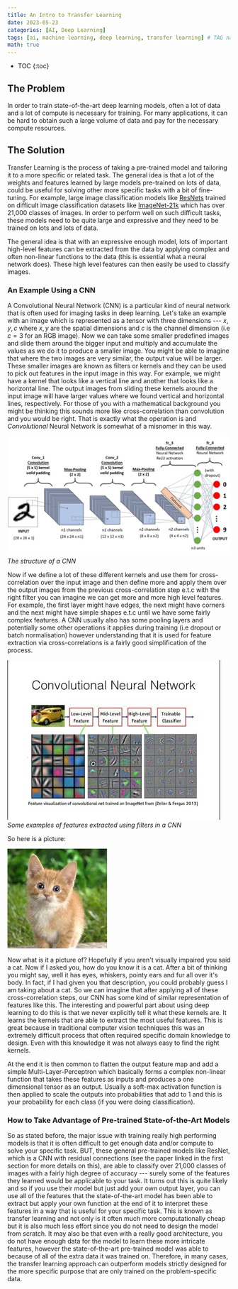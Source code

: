 ```yaml
---
title: An Intro to Transfer Learning
date: 2023-05-23
categories: [AI, Deep Learning]
tags: [ai, machine learning, deep learning, transfer learning] # TAG names should always be lowercase
math: true
---
```


<!-- prettier-ignore -->
* TOC
{:toc}

## The Problem

In order to train state-of-the-art deep learning models, often a lot of data and a lot of compute is
necessary for training. For many applications, it can be hard to obtain such a large volume of data
and pay for the necessary compute resources.

## The Solution

Transfer Learning is the process of taking a pre-trained model and tailoring it to a more specific
or related task. The general idea is that a lot of the weights and features learned by large models
pre-trained on lots of data, could be useful for solving other more specific tasks with a bit of
fine-tuning. For example, large image classification models like
[ResNets](https://arxiv.org/abs/1512.03385) trained on difficult image classification datasets like
[ImageNet-21k](https://www.image-net.org/) which has over 21,000 classes of images. In order to
perform well on such difficult tasks, these models need to be quite large and expressive and they
need to be trained on lots and lots of data.

The general idea is that with an expressive enough model, lots of important high-level features can
be extracted from the data by applying complex and often non-linear functions to the data \(this is
essential what a neural network does\). These high level features can then easily be used to
classify images.

### An Example Using a CNN

A Convolutional Neural Network \(CNN\) is a particular kind of neural network that is often used for
imaging tasks in deep learning. Let's take an example with an image which is represented as a tensor
with three dimensions --- $x, y, c$ where $x, y$ are the spatial dimensions and $c$ is the channel
dimension \(i.e $c = 3$ for an RGB image\). Now we can take some smaller predefined images and slide
them around the bigger input and multiply and accumulate the values as we do it to produce a smaller
image. You might be able to imagine that where the two images are very similar, the output value
will be larger. These smaller images are known as filters or kernels and they can be used to pick
out features in the input image in this way. For example, we might have a kernel that looks like a
vertical line and another that looks like a horizontal line. The output images from sliding these
kernels around the input image will have larger values where we found vertical and horizontal lines,
respectively. For those of you with a mathematical background you might be thinking this sounds more
like cross-correlation than convolution and you would be right. That is exactly what the operation
is and _Convolutional_ Neural Network is somewhat of a misnomer in this way.

![The structure of a CNN](/images/cnn_structure.jpg) _The structure of a CNN_

Now if we define a lot of these different kernels and use them for cross-correlation over the input
image and then define more and apply them over the output images from the previous cross-correlation
step e.t.c with the right filter you can imagine we can get more and more high level features. For
example, the first layer might have edges, the next might have corners and the next might have
simple shapes e.t.c until we have some fairly complex features. A CNN usually also has some pooling
layers and potentially some other operations it applies during training \(i.e dropout or batch
normalisation\) however understanding that it is used for feature extraction via cross-correlations
is a fairly good simplification of the process.

![Features picked out by CNN layers](/images/cnn_features.jpg) _Some examples of features extracted
using filters in a CNN_

So here is a picture:

![A picture of a kitten](/images/cat.jpg)

Now what is it a picture of? Hopefully if you aren't visually impaired you said a cat. Now if I
asked you, how do you know it is a cat. After a bit of thinking you might say, well it has eyes,
whiskers, pointy ears and fur all over it's body. In fact, if I had given you that description, you
could probably guess I am taking about a cat. So we can imagine that after applying all of these
cross-correlation steps, our CNN has some kind of similar representation of features like this. The
interesting and powerful part about using deep learning to do this is that we never explicitly tell
it what these kernels are. It learns the kernels that are able to extract the most useful features.
This is great because in traditional computer vision techniques this was an extremely difficult
process that often required specific domain knowledge to design. Even with this knowledge it was not
always easy to find the right kernels.

At the end it is then common to flatten the output feature map and add a simple
Multi-Layer-Perceptron which basically forms a complex non-linear function that takes these features
as inputs and produces a one dimensional tensor as an output. Usually a soft-max activation function
is then applied to scale the outputs into probabilities that add to 1 and this is your probability
for each class \(if you were doing classification\).

### How to Take Advantage of Pre-trained State-of-the-Art Models

So as stated before, the major issue with training really high performing models is that it is often
difficult to get enough data and/or compute to solve your specific task. BUT, these general
pre-trained models like ResNet, which is a CNN with residual connections \(see the paper linked in
the first section for more details on this\), are able to classify over 21,000 classes of images
with a fairly high degree of accuracy --- surely some of the features they learned would be
applicable to your task. It turns out this is quite likely and so if you use their model but just
add your own output layer, you can use all of the features that the state-of-the-art model has been
able to extract but apply your own function at the end of it to interpret these features in a way
that is useful for your specific task. This is known as transfer learning and not only is it often
much more computationally cheap but it is also much less effort since you do not need to design the
model from scratch. It may also be that even with a really good architecture, you do not have enough
data for the model to learn these more intricate features, however the state-of-the-art pre-trained
model was able to because of all of the extra data it was trained on. Therefore, in many cases, the
transfer learning approach can outperform models strictly designed for the more specific purpose
that are only trained on the problem-specific data.
